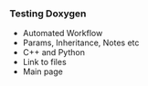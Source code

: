 ### Testing Doxygen
- Automated Workflow
- Params, Inheritance, Notes etc
- C++ and Python
- Link to files
- Main page